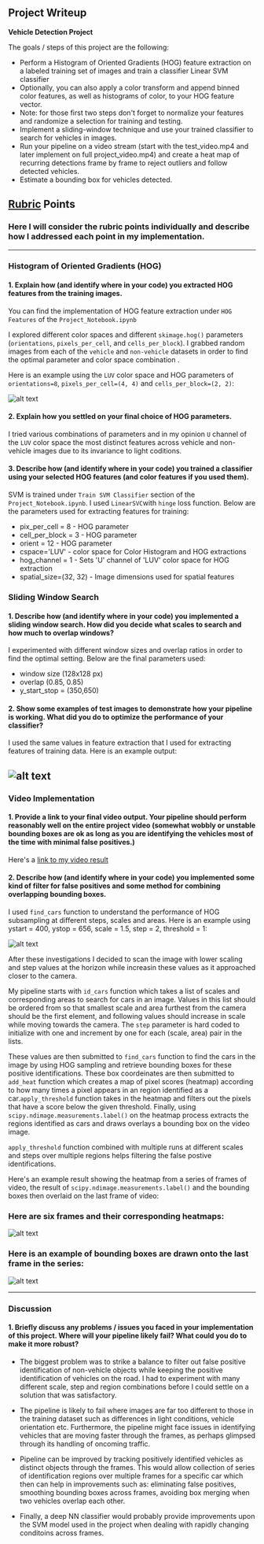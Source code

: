 ## Project Writeup

**Vehicle Detection Project**

The goals / steps of this project are the following:

* Perform a Histogram of Oriented Gradients (HOG) feature extraction on a labeled training set of images and train a classifier Linear SVM classifier
* Optionally, you can also apply a color transform and append binned color features, as well as histograms of color, to your HOG feature vector. 
* Note: for those first two steps don't forget to normalize your features and randomize a selection for training and testing.
* Implement a sliding-window technique and use your trained classifier to search for vehicles in images.
* Run your pipeline on a video stream (start with the test_video.mp4 and later implement on full project_video.mp4) and create a heat map of recurring detections frame by frame to reject outliers and follow detected vehicles.
* Estimate a bounding box for vehicles detected.

[//]: # (Image References)
[image1]: ./output_images/HOG_Features.png
[image2]: ./output_images/sliding_window.png
[image3]: ./output_images/find_cars.png
[image4]: ./output_images/heat_map.png
[image5]: ./output_images/bounding_box.png
[video1]: ./output_video/project_output.mp4

## [Rubric](https://review.udacity.com/#!/rubrics/513/view) Points
### Here I will consider the rubric points individually and describe how I addressed each point in my implementation.  

---

### Histogram of Oriented Gradients (HOG)

#### 1. Explain how (and identify where in your code) you extracted HOG features from the training images.
You can find the implementation of HOG feature extraction under `HOG Features` of the `Project_Notebook.ipynb`

I explored different color spaces and different `skimage.hog()` parameters (`orientations`, `pixels_per_cell`, and `cells_per_block`).  I grabbed random images from each of the `vehicle` and `non-vehicle` datasets in order to find the optimal parameter and color space combination .

Here is an example using the `LUV` color space and HOG parameters of `orientations=8`, `pixels_per_cell=(4, 4)` and `cells_per_block=(2, 2)`:

![alt text][image1]

#### 2. Explain how you settled on your final choice of HOG parameters.

I tried various combinations of parameters and in my opinion `U` channel of the `LUV` color space the most distinct features across vehicle and non-vehicle images due to its invariance to light coditions.

#### 3. Describe how (and identify where in your code) you trained a classifier using your selected HOG features (and color features if you used them).

SVM is trained under `Train SVM Classifier` section of the `Project_Notebook.ipynb`. I used `LinearSVC`with `hinge` loss function. Below are the parameters used for extracting features for training: 

* pix_per_cell = 8 - HOG parameter
* cell_per_block = 3 - HOG parameter
* orient = 12 - HOG parameter
* cspace='LUV' - color space for Color Histogram and HOG extractions
* hog_channel = 1 - Sets 'U' channel of 'LUV' color space for HOG extraction
* spatial_size=(32, 32) - Image dimensions used for spatial features


### Sliding Window Search

#### 1. Describe how (and identify where in your code) you implemented a sliding window search.  How did you decide what scales to search and how much to overlap windows?

I experimented with different window sizes and overlap ratios in order to find the optimal setting. Below are the final parameters used:

* window size (128x128 px) 
* overlap (0.85, 0.85)
* y_start_stop = (350,650)

#### 2. Show some examples of test images to demonstrate how your pipeline is working.  What did you do to optimize the performance of your classifier?

I used the same values in feature extraction that I used for extracting features of training data. Here is an example output:

![alt text][image2]
---

### Video Implementation

#### 1. Provide a link to your final video output.  Your pipeline should perform reasonably well on the entire project video (somewhat wobbly or unstable bounding boxes are ok as long as you are identifying the vehicles most of the time with minimal false positives.)
Here's a [link to my video result](./output_video/project_output.mp4)


#### 2. Describe how (and identify where in your code) you implemented some kind of filter for false positives and some method for combining overlapping bounding boxes.

I used `find_cars` function to understand the performance of HOG subsampling at different steps, scales and areas. Here is an example using ystart = 400, ystop = 656, scale = 1.5, step = 2, threshold = 1:

![alt text][image2]

After these investigations I decided to scan the image with lower scaling and step values at the horizon while increasin these values as it approached closer to the camera.

My pipeline starts with `id_cars` function which takes a list of scales and corresponding areas to search for cars in an image. Values in this list should be ordered from so that smallest scale and area furthest from the camera should be the first element, and following values should increase in scale while moving towards the camera. The `step` parameter is hard coded to initialize with one and increment by one  for each (scale, area) pair in the lists.

These values are then submitted to `find_cars` function to find the cars in the image by using HOG sampling and retrieve bounding boxes for these positive identifications. These box coordeinates are then submitted to `add_heat` function which creates a map of pixel scores (heatmap) according to how many times a pixel appears in an region identified as a car.`apply_threshold` function takes in the heatmap and filters out the pixels that have a score below the given threshold. Finally, using `scipy.ndimage.measurements.label()` on the heatmap process extracts the regions identified as cars and draws overlays a bounding box on the video image.

`apply_threshold` function combined with multiple runs at different scales and steps over multiple regions helps filtering the false postive identifications.

Here's an example result showing the heatmap from a series of frames of video, the result of `scipy.ndimage.measurements.label()` and the bounding boxes then overlaid on the last frame of video:

### Here are six frames and their corresponding heatmaps:
![alt text][image4]

### Here is an example of bounding boxes are drawn onto the last frame in the series:
![alt text][image5]

---

### Discussion

#### 1. Briefly discuss any problems / issues you faced in your implementation of this project.  Where will your pipeline likely fail?  What could you do to make it more robust?

* The biggest problem was to strike a balance to filter out false positive identification of non-vehicle objects while keeping the positive identification of vehicles on the road. I had to experiment with many different scale, step and region combinations before I could settle on a solution that was satisfactory.

* The pipeline is likely to fail where images are far too different to those in the training dataset such as differences in light conditions, vehicle orientation etc. Furthermore, the pipeline might face issues in identifying vehicles that are moving faster through the frames, as perhaps glimpsed through its handling of oncoming traffic. 

* Pipeline can be improved by tracking positively identified vehicles as distinct objects through the frames. This would allow collection of series of identification regions over multiple frames for a specific car which then can help in improvements such as: eliminating false positives, smoothing bounding boxes across frames, avoiding box merging when two vehicles overlap each other.

* Finally, a deep NN classifier would probably provide improvements upon the SVM model used in the project when dealing with rapidly changing conditoins across frames.
 


